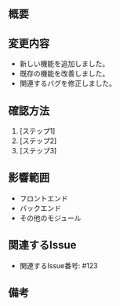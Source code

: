 ## 概要

<!-- ここに概要を記載してください -->

## 変更内容

<!-- ここに、変更点の詳細を記載してください -->
- 新しい機能を追加しました。
- 既存の機能を改善しました。
- 関連するバグを修正しました。

## 確認方法

<!-- ここに、変更点を確認する方法を記載してください -->
1. [ステップ1]
2. [ステップ2]
3. [ステップ3]

## 影響範囲

<!-- ここに、この変更によって影響を受ける可能性のある部分を記載してください -->
- フロントエンド
- バックエンド
- その他のモジュール

## 関連するIssue

<!-- ここに、関連するIssueのリンクを記載してください -->
- 関連するIssue番号: #123

## 備考

<!-- ここに、その他の重要な情報や注意点を記載してください -->